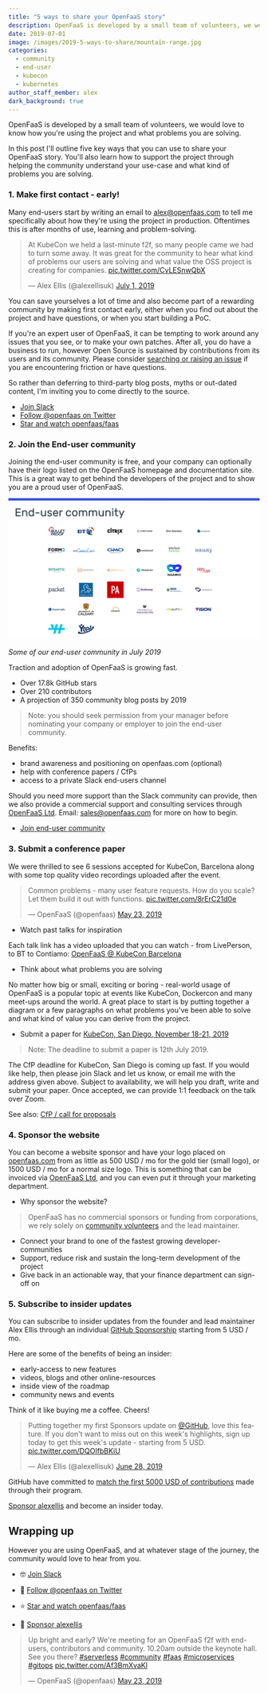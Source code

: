 ```yaml
---
title: "5 ways to share your OpenFaaS story"
description: OpenFaaS is developed by a small team of volunteers, we would love to know how you're using the project and what problems you are solving.
date: 2019-07-01
image: /images/2019-5-ways-to-share/mountain-range.jpg
categories:
  - community
  - end-user
  - kubecon
  - kubernetes
author_staff_member: alex
dark_background: true
---
```


OpenFaaS is developed by a small team of volunteers, we would love to know how you're using the project and what problems you are solving.

In this post I'll outline five key ways that you can use to share your OpenFaaS story. You'll also learn how to support the project through helping the community understand your use-case and what kind of problems you are solving.

### 1. Make first contact - early!

Many end-users start by writing an email to alex@openfaas.com to tell me specifically about how they're using the project in production. Oftentimes this is after months of use, learning and problem-solving.

<blockquote class="twitter-tweet" data-lang="en"><p lang="en" dir="ltr">At KubeCon we held a last-minute f2f, so many people came we had to turn some away. It was great for the community to hear what kind of problems our users are solving and what value the OSS project is creating for companies. <a href="https://t.co/CvLESnwQbX">pic.twitter.com/CvLESnwQbX</a></p>&mdash; Alex Ellis (@alexellisuk) <a href="https://twitter.com/alexellisuk/status/1145621468665061377?ref_src=twsrc%5Etfw">July 1, 2019</a></blockquote> <script async src="https://platform.twitter.com/widgets.js" charset="utf-8"></script> 

You can save yourselves a lot of time and also become part of a rewarding community by making first contact early, either when you find out about the project and have questions, or when you start building a PoC.

If you're an expert user of OpenFaaS, it can be tempting to work around any issues that you see, or to make your own patches. After all, you do have a business to run, however Open Source is sustained by contributions from its users and its community. Please consider [searching or raising an issue](https://github.com/openfaas/faas/issues) if you are encountering friction or have questions.

So rather than deferring to third-party blog posts, myths or out-dated content, I'm inviting you to come directly to the source.

* [Join Slack](https://docs.openfaas.com/community)
* [Follow @openfaas on Twitter](https://twitter.com/openfaas/)
* [Star and watch openfaas/faas](https://github.com/openfaas/)

### 2. Join the End-user community

Joining the end-user community is free, and your company can optionally have their logo listed on the OpenFaaS homepage and documentation site. This is a great way to get behind the developers of the project and to show you are a proud user of OpenFaaS.

![](/images/2019-project-update/end-users.jpg)

*Some of our end-user community in July 2019*

Traction and adoption of OpenFaaS is growing fast.

* Over 17.8k GitHub stars
* Over 210 contributors
* A projection of 350 community blog posts by 2019

> Note: you should seek permission from your manager before nominating your company or employer to join the end-user community.

Benefits:

- brand awareness and positioning on openfaas.com (optional)
- help with conference papers / CfPs
- access to a private Slack end-users channel

Should you need more support than the Slack community can provide, then we also provide a commercial support and consulting services through [OpenFaaS Ltd](https://github.com/openfaas/media). Email: sales@openfaas.com for more on how to begin.

* [Join end-user community](https://github.com/openfaas/faas/issues/776)

### 3. Submit a conference paper

We were thrilled to see 6 sessions accepted for KubeCon, Barcelona along with some top quality video recordings uploaded after the event.

<blockquote class="twitter-tweet" data-lang="en"><p lang="en" dir="ltr">Common problems - many user feature requests. How do you scale? Let them build it out with functions. <a href="https://t.co/8rErC21d0e">pic.twitter.com/8rErC21d0e</a></p>&mdash; OpenFaaS (@openfaas) <a href="https://twitter.com/openfaas/status/1131532570271920128?ref_src=twsrc%5Etfw">May 23, 2019</a></blockquote> <script async src="https://platform.twitter.com/widgets.js" charset="utf-8"></script> 

* Watch past talks for inspiration

Each talk link has a video uploaded that you can watch - from LivePerson, to BT to Contiamo: [OpenFaaS @ KubeCon Barcelona](/meet-us-at-barcelona/)

* Think about what problems you are solving

No matter how big or small, exciting or boring - real-world usage of OpenFaaS is a popular topic at events like KubeCon, Dockercon and many meet-ups around the world. A great place to start is by putting together a diagram or a few paragraphs on what problems you've been able to solve and what kind of value you can derive from the project.

* Submit a paper for [KubeCon, San Diego, November 18-21, 2019](https://events.linuxfoundation.org/events/kubecon-cloudnativecon-north-america-2019/)

> Note: The deadline to submit a paper is 12th July 2019.

The CfP deadline for KubeCon, San Diego is coming up fast. If you would like help, then please join Slack and let us know, or email me with the address given above. Subject to availability, we will help you draft, write and submit your paper. Once accepted, we can provide 1:1 feedback on the talk over Zoom.

See also: [CfP / call for proposals](https://events.linuxfoundation.org/events/kubecon-cloudnativecon-north-america-2019/cfp/)

### 4. Sponsor the website

You can become a website sponsor and have your logo placed on [openfaas.com](https://www.openfaas.com/) from as little as 500 USD / mo for the gold tier (small logo), or 1500 USD / mo for a normal size logo. This is something that can be invoiced via [OpenFaaS Ltd](https://github.com/openfaas/media), and you can even put it through your marketing department.

* Why sponsor the website?

> OpenFaaS has no commercial sponsors or funding from corporations, we rely solely on [community volunteers](https://www.openfaas.com/team/) and the lead maintainer.

* Connect your brand to one of the fastest growing developer-communities
* Support, reduce risk and sustain the long-term development of the project
* Give back in an actionable way, that your finance department can sign-off on

### 5. Subscribe to insider updates

You can subscribe to insider updates from the founder and lead maintainer Alex Ellis through an individual [GitHub Sponsorship](https://github.com/users/alexellis/sponsors) starting from 5 USD / mo.

Here are some of the benefits of being an insider:

* early-access to new features
* videos, blogs and other online-resources
* inside view of the roadmap
* community news and events

Think of it like buying me a coffee. Cheers!

<blockquote class="twitter-tweet" data-lang="en"><p lang="en" dir="ltr">Putting together my first Sponsors update on <a href="https://twitter.com/github?ref_src=twsrc%5Etfw">@GitHub</a>, love this feature. If you don&#39;t want to miss out on this week&#39;s highlights, sign up today to get this week&#39;s update - starting from 5 USD. <a href="https://t.co/DQOIfbBKiU">pic.twitter.com/DQOIfbBKiU</a></p>&mdash; Alex Ellis (@alexellisuk) <a href="https://twitter.com/alexellisuk/status/1144663417275502595?ref_src=twsrc%5Etfw">June 28, 2019</a></blockquote> <script async src="https://platform.twitter.com/widgets.js" charset="utf-8"></script> 

GitHub have committed to [match the first 5000 USD of contributions](https://help.github.com/en/articles/about-github-sponsors) made through their program.

[Sponsor alexellis](https://github.com/users/alexellis/sponsors) and become an insider today.

## Wrapping up

However you are using OpenFaaS, and at whatever stage of the journey, the community would love to hear from you. 

* 🤓 [Join Slack](https://docs.openfaas.com/community)

* 📝 [Follow @openfaas on Twitter](https://twitter.com/openfaas/)

* ⭐️ [Star and watch openfaas/faas](https://github.com/openfaas/faas)

* 🍻 [Sponsor alexellis](https://github.com/users/alexellis/sponsors)

<blockquote class="twitter-tweet" data-lang="en"><p lang="en" dir="ltr">Up bright and early? We&#39;re meeting for an OpenFaaS f2f with end-users, contributors and community. 10.20am outside the keynote hall. See you there? <a href="https://twitter.com/hashtag/serverless?src=hash&amp;ref_src=twsrc%5Etfw">#serverless</a> <a href="https://twitter.com/hashtag/community?src=hash&amp;ref_src=twsrc%5Etfw">#community</a> <a href="https://twitter.com/hashtag/faas?src=hash&amp;ref_src=twsrc%5Etfw">#faas</a> <a href="https://twitter.com/hashtag/microservices?src=hash&amp;ref_src=twsrc%5Etfw">#microservices</a> <a href="https://twitter.com/hashtag/gitops?src=hash&amp;ref_src=twsrc%5Etfw">#gitops</a> <a href="https://t.co/Af3BmXvaKl">pic.twitter.com/Af3BmXvaKl</a></p>&mdash; OpenFaaS (@openfaas) <a href="https://twitter.com/openfaas/status/1131450940807098368?ref_src=twsrc%5Etfw">May 23, 2019</a></blockquote> <script async src="https://platform.twitter.com/widgets.js" charset="utf-8"></script> 
